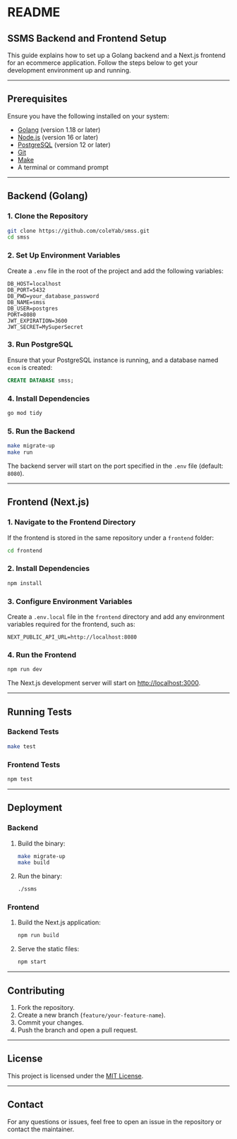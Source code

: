 # README

## SSMS Backend and Frontend Setup

This guide explains how to set up a Golang backend and a Next.js frontend for an ecommerce application. Follow the steps below to get your development environment up and running.

---

## Prerequisites

Ensure you have the following installed on your system:

- [Golang](https://go.dev/doc/install) (version 1.18 or later)
- [Node.js](https://nodejs.org/en/download/) (version 16 or later)
- [PostgreSQL](https://www.postgresql.org/download/) (version 12 or later)
- [Git](https://git-scm.com/downloads)
- [Make](https://www.gnu.org/software/make/)
- A terminal or command prompt

---

## Backend (Golang)

### 1. Clone the Repository
```bash
git clone https://github.com/coleYab/smss.git
cd smss
```

### 2. Set Up Environment Variables
Create a `.env` file in the root of the project and add the following variables:
```env
DB_HOST=localhost
DB_PORT=5432
DB_PWD=your_database_password
DB_NAME=smss
DB_USER=postgres
PORT=8080
JWT_EXPIRATION=3600
JWT_SECRET=MySuperSecret
```

### 3. Run PostgreSQL
Ensure that your PostgreSQL instance is running, and a database named `ecom` is created:
```sql
CREATE DATABASE smss;
```

### 4. Install Dependencies
```bash
go mod tidy
```

### 5. Run the Backend
```bash
make migrate-up
make run
```

The backend server will start on the port specified in the `.env` file (default: `8080`).

---

## Frontend (Next.js)

### 1. Navigate to the Frontend Directory
If the frontend is stored in the same repository under a `frontend` folder:
```bash
cd frontend
```

### 2. Install Dependencies
```bash
npm install
```

### 3. Configure Environment Variables
Create a `.env.local` file in the `frontend` directory and add any environment variables required for the frontend, such as:
```env
NEXT_PUBLIC_API_URL=http://localhost:8080
```

### 4. Run the Frontend
```bash
npm run dev
```

The Next.js development server will start on [http://localhost:3000](http://localhost:3000).

---

## Running Tests

### Backend Tests
```bash
make test
```

### Frontend Tests
```bash
npm test
```

---

## Deployment

### Backend
1. Build the binary:
   ```bash
   make migrate-up
   make build
   ```

2. Run the binary:
   ```bash
   ./ssms
   ```

### Frontend
1. Build the Next.js application:
   ```bash
   npm run build
   ```
2. Serve the static files:
   ```bash
   npm start
   ```

---

## Contributing
1. Fork the repository.
2. Create a new branch (`feature/your-feature-name`).
3. Commit your changes.
4. Push the branch and open a pull request.

---

## License
This project is licensed under the [MIT License](LICENSE).

---

## Contact
For any questions or issues, feel free to open an issue in the repository or contact the maintainer.
